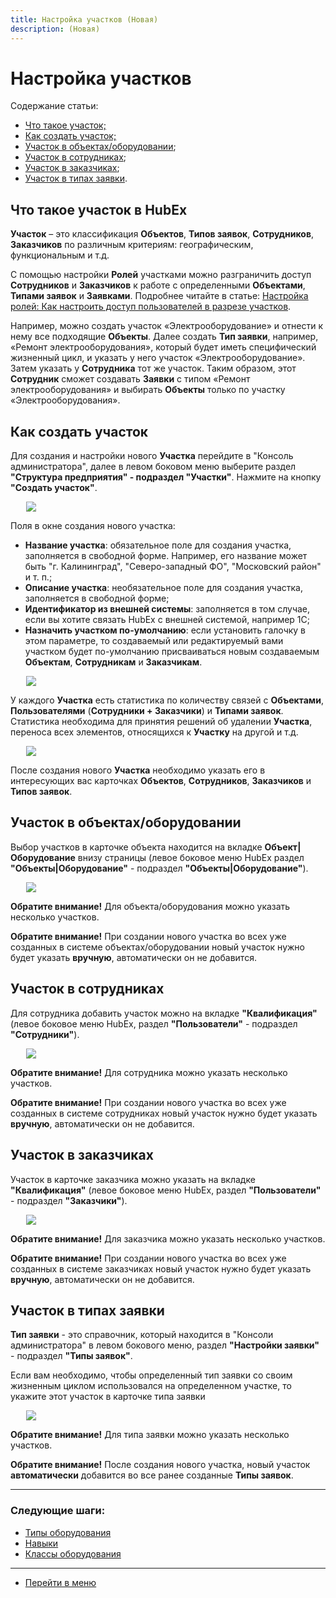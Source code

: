 ```yaml
---
title: Настройка участков (Новая)
description: (Новая)
---
```


<h1>Настройка участков</h1>

<html lang="ru">
<meta charset="utf-8">

<p>Содержание статьи:</p>

<ul>
    <li><a href="#place1">Что такое участок;</a></li>
    <li><a href="#place2">Как создать участок;</a></li>
    <li><a href="#place3">Участок в объектах/оборудовании</a>;</li>
    <li><a href="#place4">Участок в сотрудниках</a>;</li>
    <li><a href="#place5">Участок в заказчиках</a>;</li>
    <li><a href="#place6">Участок в типах заявки</a>.</li>

</ul>
</html>

<body>

<h2 id="place1">Что такое участок в HubEx</h2>

<p><strong>Участок</strong> – это классификация <strong>Объектов</strong>, <strong>Типов заявок</strong>, <strong>Сотрудников</strong>, <strong>Заказчиков</strong> по различным критериям: географическим, функциональным и т.д.</p>
<p>С помощью настройки <strong>Ролей</strong> участками можно разграничить доступ <strong>Сотрудников</strong> и <strong>Заказчиков</strong> к работе с определенными <strong>Объектами</strong>, <strong>Типами заявок</strong> и <strong>Заявками</strong>. Подробнее читайте в статье: <a href="https://wiki.hubex.ru/docs/FAQ/RU/admin/Roles.html#exrole">Настройка ролей: Как настроить доступ пользователей в разрезе участков</a>.</p>
<p>Например, можно создать участок «Электрооборудование» и отнести к нему все подходящие <strong>Объекты</strong>. Далее создать <strong>Тип заявки</strong>, например, «Ремонт электрооборудования», который будет иметь специфический жизненный цикл, и указать у него участок «Электрооборудование». Затем указать у <strong>Сотрудника</strong> тот же участок. Таким образом, этот <strong>Сотрудник</strong> сможет создавать <strong>Заявки</strong> с типом «Ремонт электрооборудования» и выбирать <strong>Объекты</strong> только по участку «Электрооборудования».</p>

<h2 id="place2">Как создать участок</h2>

<p>Для создания и настройки нового <Strong>Участка</Strong> перейдите в "Консоль администратора", далее в левом боковом меню выберите раздел <Strong>"Структура предприятия" - подраздел "Участки"</Strong>. Нажмите на кнопку <Strong>"Создать участок"</Strong>.</p>
<div> <img style="margin: 0 auto; display: block; max-width: 90%;" src="/attachments/images/FAQ/ADMIN/Places/Places.jpg"/> </div>

<p>Поля в окне создания нового участка:</p>

<ul>
    <li><strong>Название участка</strong>: обязательное поле для создания участка, заполняется в свободной форме. Например, его название может быть "г. Калининград", "Северо-западный ФО", "Московский район" и т. п.;</li>
    <li><strong>Описание участка</strong>: необязательное поле для создания участка, заполняется в свободной форме;</li>
    <li><strong>Идентификатор из внешней системы</strong>: заполняется в том случае, если вы хотите связать HubEx с внешней системой, например 1С;</li>
    <li><strong>Назначить участком по-умолчанию</strong>: если установить галочку в этом параметре, то создаваемый или редактируемый вами участком будет по-умолчанию присваиваться новым создаваемым <strong>Объектам</strong>, <strong>Сотрудникам</strong> и <strong>Заказчикам</strong>.</li>
</ul>

<div> <img style="margin: 0 auto; display: block; max-width: 90%;" src="/attachments/images/FAQ/ADMIN/Places/NewPlace.jpg"/> </div>

<p>У каждого <Strong>Участка</Strong> есть статистика по количеству связей с <Strong>Объектами</Strong>, <Strong>Пользователями</Strong> (<Strong>Сотрудники + Заказчики</Strong>) и <Strong>Типами заявок</Strong>. Статистика необходима для принятия решений об удалении <Strong>Участка</Strong>, переноса всех элементов, относящихся к <Strong>Участку</Strong> на другой и т.д.</p>
<div> <img style="margin: 0 auto; display: block; max-width: 90%;" src="/attachments/images/FAQ/ADMIN/Places/Statistic.jpg"/> </div>

<p> После создания нового <strong>Участка</strong> необходимо указать его в интересующих вас карточках <Strong>Объектов</Strong>, <Strong>Сотрудников</Strong>, <Strong>Заказчиков</Strong> и <Strong>Типов заявок</Strong>.</p>

<h2 id="place3">Участок в объектах/оборудовании</h2>

<p>Выбор участков в карточке объекта находится на вкладке <Strong>Объект|Оборудование</Strong> внизу страницы (левое боковое меню HubEx раздел <Strong>"Объекты|Оборудование"</Strong> - подраздел <Strong>"Объекты|Оборудование"</Strong>).</p>
<div> <img style="margin: 0 auto; display: block; max-width: 90%;" src="/attachments/images/FAQ/ADMIN/Places/Object.jpg"/> </div>

<p><strong>Обратите внимание!</strong> Для объекта/оборудования можно указать несколько участков.</p>

<p><strong>Обратите внимание!</strong> При создании нового участка во всех уже созданных в системе объектах/оборудовании новый участок нужно будет указать <strong>вручную</strong>, автоматически он не добавится.</p>

<h2 id="place4">Участок в сотрудниках</h2>

<p>Для сотрудника добавить участок можно на вкладке <Strong>"Квалификация"</Strong> (левое боковое меню HubEx, раздел <Strong>"Пользователи"</Strong> - подраздел <Strong>"Сотрудники"</Strong>).</p>
<div> <img style="margin: 0 auto; display: block; max-width: 90%;" src="/attachments/images/FAQ/ADMIN/Places/Employee.jpg"/> </div>

<p><strong>Обратите внимание!</strong> Для cотрудника можно указать несколько участков.</p>

<p><strong>Обратите внимание!</strong> При создании нового участка во всех уже созданных в системе сотрудниках новый участок нужно будет указать <strong>вручную</strong>, автоматически он не добавится.</p>

<h2 id="place5">Участок в заказчиках</h2>

<p>Участок в карточке заказчика можно указать на вкладке <Strong>"Квалификация"</Strong> (левое боковое меню HubEx, раздел <Strong>"Пользователи"</Strong> - подраздел <Strong>"Заказчики"</Strong>).</p>
<div> <img style="margin: 0 auto; display: block; max-width: 90%;" src="/attachments/images/FAQ/ADMIN/Places/Customer.jpg"/> </div>

<p><strong>Обратите внимание!</strong> Для заказчика можно указать несколько участков.</p>

<p><strong>Обратите внимание!</strong> При создании нового участка во всех уже созданных в системе заказчиках новый участок нужно будет указать <strong>вручную</strong>, автоматически он не добавится.</p>

<h2 id="place5">Участок в типах заявки</h2>

<p><Strong>Тип заявки</Strong> - это справочник, который находится в "Консоли администратора" в левом бокового меню, раздел <Strong>"Настройки заявки"</Strong> - подраздел <Strong>"Типы заявок"</Strong>.</p>

<p>Если вам необходимо, чтобы определенный тип заявки со своим жизненным циклом использовался на определенном участке, то укажите этот участок в карточке типа заявки</p>

<div> <img style="margin: 0 auto; display: block; max-width: 90%;" src="/attachments/images/FAQ/ADMIN/Places/Type.jpg"/> </div>

<p><strong>Обратите внимание!</strong> Для типа заявки можно указать несколько участков.</p>

<p><strong>Обратите внимание!</strong> После создания нового участка, новый участок <strong>автоматически</strong> добавится во все ранее созданные <Strong>Типы заявок</Strong>.</p>

</body>

___
### Следующие шаги:
- [Типы оборудования](./ObjectsType.md)
- [Навыки](./Skills.md)
- [Классы оборудования](./ObjectClass.md)

____
- [Перейти в меню](http://wiki.hubex.ru)